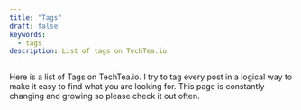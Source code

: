 ```yaml
---
title: "Tags"
draft: false
keywords:
  - tags
description: List of tags on TechTea.io
---
```


Here is a list of Tags on TechTea.io. I try to tag every post in a logical way to make it easy to find what you are looking for. This page is constantly changing and growing so please check it out often.